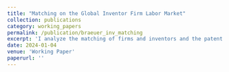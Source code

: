 ```yaml
---
title: "Matching on the Global Inventor Firm Labor Market"
collection: publications
category: working_papers
permalink: /publication/braeuer_inv_matching
excerpt: 'I analyze the matching of firms and inventors and the patent (citation) arrival rate of the resulting matches as a potential driver of slowing technology growth. I document a global trend towards increased assortative matching and declining inventor mobility to low productivity firms despite a largely constant patent invention function. To arrive at these results, I further develop empirical strategies used in the search and matching labor market literature to account for inventor teams and adapt these estimators to the pecularities of the PATSTAT patent data from 1974-2012, which I use as an employer-employee data set.'
date: 2024-01-04
venue: 'Working Paper'
paperurl: ''
---
```


